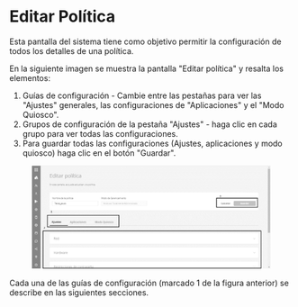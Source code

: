 # Editar Política

Esta pantalla del sistema tiene como objetivo permitir la configuración de todos los detalles de una política.

En la siguiente imagen se muestra la pantalla "Editar política" y resalta los elementos:

1. Guías de configuración - Cambie entre las pestañas para ver las "Ajustes" generales, las configuraciones de "Aplicaciones" y el "Modo Quiosco".
2. Grupos de configuración de la pestaña "Ajustes" - haga clic en cada grupo para ver todas las configuraciones.
3. Para guardar todas las configuraciones (Ajustes, aplicaciones y modo quiosco) haga clic en el botón "Guardar".

<figure><img src="../../.gitbook/assets/4 (9).png" alt=""><figcaption></figcaption></figure>

Cada una de las guías de configuración (marcado 1 de la figura anterior) se describe en las siguientes secciones.
